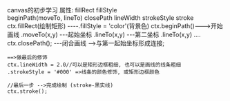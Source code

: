 canvas的初步学习
属性: 
  fillRect  fillStyle   
  beginPath(moveTo, lineTo) closePath
  lineWidth  strokeStyle   stroke
    ctx.fillRect(绘制矩形) ----.fillStyle = 'color'(背景色)
    ctx.beginPath()--->开始画线
      .moveTo(x,y) ---起始坐标
      .lineTo(x,y) ---第二坐标
      .lineTo(x,y) ....
    ctx.closePath(); ---闭合画线 -->与第一起始坐标形成连接;

    ==>做最后的修饰
    ctx.lineWidth = 2.0//可以是矩形边框粗细, 也可以是画线的线条粗细
    .strokeStyle = '#000' =>线条的颜色修饰, 或矩形边框颜色

    //最后一步 -->完成绘制 (stroke-黑实线)
    ctx.stroke();
  